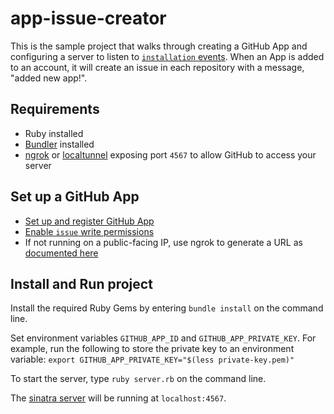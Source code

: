 # app-issue-creator

This is the sample project that walks through creating a GitHub App and configuring a server to listen to [`installation` events](https://developer.github.com/v3/activity/events/types/#installationevent). When an App is added to an account, it will create an issue in each repository with a message, "added new app!".

## Requirements

* Ruby installed
* [Bundler](http://bundler.io/) installed
* [ngrok](https://ngrok.com/) or [localtunnel](https://localtunnel.github.io/www/) exposing port `4567` to allow GitHub to access your server

## Set up a GitHub App

* [Set up and register GitHub App](https://developer.github.com/apps/building-integrations/setting-up-and-registering-github-apps/)
* [Enable `issue` write permissions](https://developer.github.com/v3/apps/permissions/#permission-on-issues)
* If not running on a public-facing IP, use ngrok to generate a URL as [documented here](https://developer.github.com/v3/guides/building-a-ci-server/#writing-your-server)

## Install and Run project

Install the required Ruby Gems by entering `bundle install` on the command line. 

Set environment variables `GITHUB_APP_ID` and `GITHUB_APP_PRIVATE_KEY`. For example, run the following to store the private key to an environment variable: `export GITHUB_APP_PRIVATE_KEY="$(less private-key.pem)"`

To start the server, type `ruby server.rb` on the command line.

The [sinatra server](http://www.sinatrarb.com/) will be running at `localhost:4567`.

[basics of auth]: http://developer.github.com/guides/basics-of-authentication/
